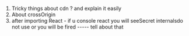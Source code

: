 1. Tricky things about cdn ? and explain it easily
2. About crossOrigin
3. after importing React - if u console react you will seeSecret internalsdo not use or you will be fired ----- tell about that

